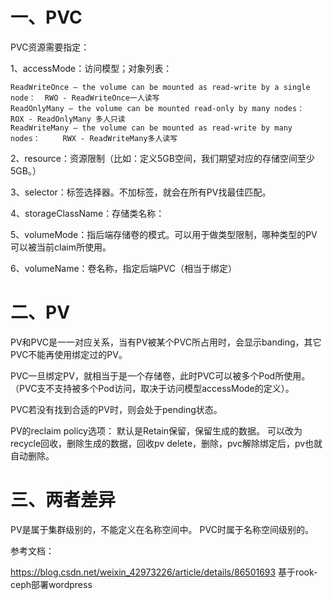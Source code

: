 # 一、PVC

PVC资源需要指定：

1、accessMode：访问模型；对象列表：

    ReadWriteOnce – the volume can be mounted as read-write by a single node：  RWO - ReadWriteOnce一人读写
    ReadOnlyMany – the volume can be mounted read-only by many nodes：          ROX - ReadOnlyMany 多人只读
    ReadWriteMany – the volume can be mounted as read-write by many nodes：     RWX - ReadWriteMany多人读写
    
2、resource：资源限制（比如：定义5GB空间，我们期望对应的存储空间至少5GB。）  

3、selector：标签选择器。不加标签，就会在所有PV找最佳匹配。

4、storageClassName：存储类名称：

5、volumeMode：指后端存储卷的模式。可以用于做类型限制，哪种类型的PV可以被当前claim所使用。

6、volumeName：卷名称，指定后端PVC（相当于绑定）


# 二、PV

PV和PVC是一一对应关系，当有PV被某个PVC所占用时，会显示banding，其它PVC不能再使用绑定过的PV。

PVC一旦绑定PV，就相当于是一个存储卷，此时PVC可以被多个Pod所使用。（PVC支不支持被多个Pod访问，取决于访问模型accessMode的定义）。

PVC若没有找到合适的PV时，则会处于pending状态。

PV的reclaim policy选项：
   默认是Retain保留，保留生成的数据。
   可以改为recycle回收，删除生成的数据，回收pv
   delete，删除，pvc解除绑定后，pv也就自动删除。
   
# 三、两者差异

PV是属于集群级别的，不能定义在名称空间中。
PVC时属于名称空间级别的。

参考文档：

https://blog.csdn.net/weixin_42973226/article/details/86501693  基于rook-ceph部署wordpress

